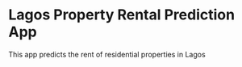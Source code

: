 # Lagos Property  Rental Prediction App
 This app predicts the rent of residential properties in Lagos
